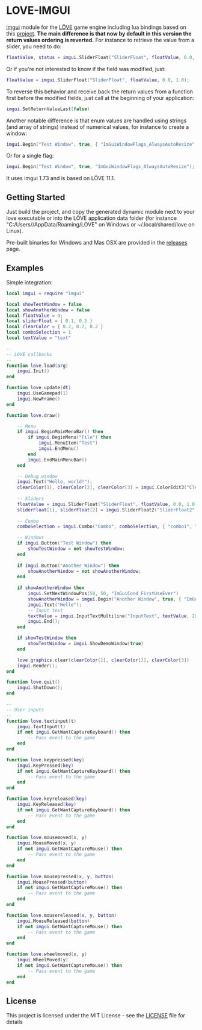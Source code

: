 # LOVE-IMGUI

[imgui](https://github.com/ocornut/imgui) module for the [LÖVE](https://love2d.org/) game engine including lua bindings based on this [project](https://github.com/patrickriordan/imgui_lua_bindings).
**The main difference is that now by default in this version the return values ordering is reverted.** For instance to retrieve the value from a slider, you need to do:
```lua
floatValue, status = imgui.SliderFloat("SliderFloat", floatValue, 0.0, 1.0);
```
Or if you're not interested to know if the field was modified, just:
```lua
floatValue = imgui.SliderFloat("SliderFloat", floatValue, 0.0, 1.0);
```
To reverse this behavior and receive back the return values from a function first before the modified fields, just call at the beginning of your application:
```lua
imgui.SetReturnValueLast(false)
```

Another notable difference is that enum values are handled using strings (and array of strings) instead of numerical values, for instance to create a window:
```lua
imgui.Begin("Test Window", true, { "ImGuiWindowFlags_AlwaysAutoResize", "ImGuiWindowFlags_NoTitleBar" });
```
Or for a single flag:
```lua
imgui.Begin("Test Window", true, "ImGuiWindowFlags_AlwaysAutoResize");
```

It uses imgui 1.73 and is based on LÖVE 11.1.

## Getting Started

Just build the project, and copy the generated dynamic module next to your love executable or into the LÖVE application data folder (for instance "C:/Users/<user>/AppData/Roaming/LOVE" on Windows or ~/.local/shared/love on Linux).

Pre-built binaries for Windows and Mas OSX are provided in the [releases](https://github.com/slages/love-imgui/releases) page.

## Examples

Simple integration:
```lua
local imgui = require "imgui"

local showTestWindow = false
local showAnotherWindow = false
local floatValue = 0;
local sliderFloat = { 0.1, 0.5 }
local clearColor = { 0.2, 0.2, 0.2 }
local comboSelection = 1
local textValue = "text"

--
-- LOVE callbacks
--
function love.load(arg)
    imgui.Init()
end

function love.update(dt)
    imgui.UseGamepad(1)
    imgui.NewFrame()
end

function love.draw()

    -- Menu
    if imgui.BeginMainMenuBar() then
        if imgui.BeginMenu("File") then
            imgui.MenuItem("Test")
            imgui.EndMenu()
        end
        imgui.EndMainMenuBar()
    end

    -- Debug window
    imgui.Text("Hello, world!");
    clearColor[1], clearColor[2], clearColor[3] = imgui.ColorEdit3("Clear color", clearColor[1], clearColor[2], clearColor[3]);
    
    -- Sliders
    floatValue = imgui.SliderFloat("SliderFloat", floatValue, 0.0, 1.0);
    sliderFloat[1], sliderFloat[2] = imgui.SliderFloat2("SliderFloat2", sliderFloat[1], sliderFloat[2], 0.0, 1.0);
    
    -- Combo
    comboSelection = imgui.Combo("Combo", comboSelection, { "combo1", "combo2", "combo3", "combo4" }, 4);

    -- Windows
    if imgui.Button("Test Window") then
        showTestWindow = not showTestWindow;
    end
    
    if imgui.Button("Another Window") then
        showAnotherWindow = not showAnotherWindow;
    end
    
    if showAnotherWindow then
        imgui.SetNextWindowPos(50, 50, "ImGuiCond_FirstUseEver")
        showAnotherWindow = imgui.Begin("Another Window", true, { "ImGuiWindowFlags_AlwaysAutoResize", "ImGuiWindowFlags_NoTitleBar" });
        imgui.Text("Hello");
        -- Input text
        textValue = imgui.InputTextMultiline("InputText", textValue, 200, 300, 200);
        imgui.End();
    end

    if showTestWindow then
        showTestWindow = imgui.ShowDemoWindow(true)
    end

    love.graphics.clear(clearColor[1], clearColor[2], clearColor[3])
    imgui.Render();
end

function love.quit()
    imgui.ShutDown();
end

--
-- User inputs
--
function love.textinput(t)
    imgui.TextInput(t)
    if not imgui.GetWantCaptureKeyboard() then
        -- Pass event to the game
    end
end

function love.keypressed(key)
    imgui.KeyPressed(key)
    if not imgui.GetWantCaptureKeyboard() then
        -- Pass event to the game
    end
end

function love.keyreleased(key)
    imgui.KeyReleased(key)
    if not imgui.GetWantCaptureKeyboard() then
        -- Pass event to the game
    end
end

function love.mousemoved(x, y)
    imgui.MouseMoved(x, y)
    if not imgui.GetWantCaptureMouse() then
        -- Pass event to the game
    end
end

function love.mousepressed(x, y, button)
    imgui.MousePressed(button)
    if not imgui.GetWantCaptureMouse() then
        -- Pass event to the game
    end
end

function love.mousereleased(x, y, button)
    imgui.MouseReleased(button)
    if not imgui.GetWantCaptureMouse() then
        -- Pass event to the game
    end
end

function love.wheelmoved(x, y)
    imgui.WheelMoved(y)
    if not imgui.GetWantCaptureMouse() then
        -- Pass event to the game
    end
end
```

## License

This project is licensed under the MIT License - see the [LICENSE](LICENSE) file for details

